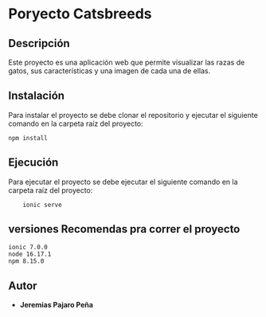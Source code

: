 # Poryecto  Catsbreeds

## Descripción
Este proyecto es una aplicación web que permite visualizar las razas de gatos, sus características y una imagen de cada una de ellas.

## Instalación
Para instalar el proyecto se debe clonar el repositorio y ejecutar el siguiente comando en la carpeta raíz del proyecto:
```
npm install
```
## Ejecución
Para ejecutar el proyecto se debe ejecutar el siguiente comando en la carpeta raíz del proyecto:
```
    ionic serve
```

## versiones Recomendas pra correr el proyecto
```
ionic 7.0.0
node 16.17.1
npm 8.15.0
```


## Autor
* **Jeremias Pajaro Peña** 




